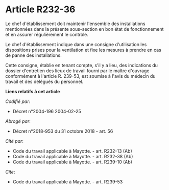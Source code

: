 # Article R232-36

Le chef d'établissement doit maintenir l'ensemble des installations mentionnées dans la présente sous-section en bon état de
fonctionnement et en assurer régulièrement le contrôle. 

Le chef d'établissement indique dans une consigne d'utilisation les dispositions prises pour la ventilation et fixe les
mesures à prendre en cas de panne des installations. 

Cette consigne, établie en tenant compte, s'il y a lieu, des indications du dossier d'entretien des lieux de travail fourni
par le maître d'ouvrage conformément à l'article R. 239-53, est soumise à l'avis du médecin du travail et des délégués du
personnel.

**Liens relatifs à cet article**

_Codifié par_:

  - Décret n°2004-196 2004-02-25

_Abrogé par_:

  - Décret n°2018-953 du 31 octobre 2018 - art. 56

_Cité par_:

  - Code du travail applicable à Mayotte. - art. R232-13 (Ab)
  - Code du travail applicable à Mayotte. - art. R232-38 (Ab)
  - Code du travail applicable à Mayotte. - art. R239-10 (Ab)

_Cite_:

  - Code du travail applicable à Mayotte. - art. R239-53
